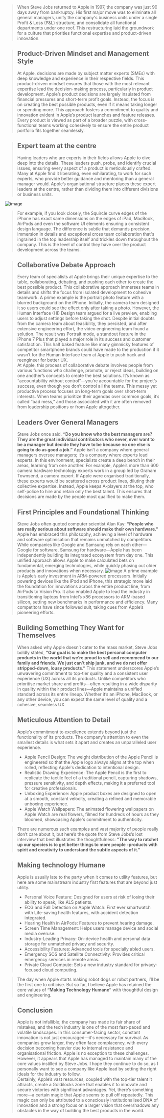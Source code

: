 >When Steve Jobs returned to Apple in 1997, the company was just 90 days away from bankruptcy. His first major move was to eliminate all general managers, unify the company's business units under a single Profit & Loss (P&L) structure, and consolidate all functional departments under one roof. This restructuring laid the groundwork for a culture that priorities functional expertise and product-driven innovation.

>## **Product-Driven Mindset and Management Style**
>At Apple, decisions are made by subject matter experts (SMEs) with deep knowledge and experience in their respective fields. This product-driven mindset ensures that those with the most relevant expertise lead the decision-making process, particularly in product development. Apple’s product decisions are largely insulated from financial pressures and short-term profit goals. Instead, the focus is on creating the best possible products, even if it means taking longer or spending more. This approach fosters a commitment to quality and innovation evident in Apple’s product launches and feature releases. Every product is viewed as part of a broader puzzle, with cross-functional teams working cohesively to ensure the entire product portfolio fits together seamlessly.

>## Expert team at the centre
>Having leaders who are experts in their fields allows Apple to dive deep into the details. These leaders push, probe, and identify crucial issues, ensuring every aspect of a product is meticulously crafted. Many at Apple find it liberating, even exhilarating, to work for such experts, who provide better guidance and mentoring than a general manager would. Apple’s organisational structure places these expert leaders at the centre, rather than dividing them into different divisions or business units.

![image](https://arun.is/static/8bec963da5cbae249d48d15481ed47a1/95f20/apple_products.webp)

>For example, if you look closely, the Squircle curve edges of the iPhone has exact same dimensions on the edges of iPad, MacBook, AirPods and even the software UI elements ensuring a consistent design language. The difference is subtle that demands precision, immersion in details and exceptional cross team collaboration that's ingrained in the top leadership itself and trickles down throughout the company. This is the level of control they have over the product development across the teams.

>## Collaborative Debate Approach
>Every team of specialists at Apple brings their unique expertise to the table, collaborating, debating, and pushing each other to create the best possible product. This collaborative approach immerses teams in details and shifts the focus from isolated development to cohesive teamwork. A prime example is the portrait photo feature with a blurred background on the iPhone. Initially, the camera team designed it so users could see the effect only after taking a photo. However, the Human Interface (HI) Design team argued for a live preview, enabling users to adjust settings before taking the shot. Despite initial doubts from the camera team about feasibility, they persisted, and after extensive engineering effort, the video engineering team found a solution. The result was Portrait mode, a standout feature in the iPhone 7 Plus that played a major role in its success and customer satisfaction. This half baked feature like many gimmicky features of competitor smartphone brands could have made to the production if it wasn’t for the Human Interface team at Apple to push back and reengineer for better UX.\
>At Apple, this process of collaborative debate involves people from various functions who challenge, promote, or reject ideas, building on one another’s concepts to create the best solutions. It’s known as “accountability without control”—you’re accountable for the project’s success, even though you don’t control all the teams. This messy yet productive process focuses on long-term goals over short-term interests. When teams prioritize their agendas over common goals, it’s called “bad mess,” and those associated with it are often removed from leadership positions or from Apple altogether.

>## Leaders Over General Managers
>Steve Jobs once said, **“Do you know who the best managers are? They are the great individual contributors who never, ever want to be a manager but decide they have to be because no one else is going to do as good a job.”** Apple isn’t a company where general managers oversee managers; it’s a company where experts lead experts. In this environment, specialists create a deep bench in their areas, learning from one another. For example, Apple’s more than 600 camera hardware technology experts work in a group led by Graham Townsend, a camera expert. If Apple were organised traditionally, these experts would be scattered across product lines, diluting their collective expertise. Instead, Apple keeps A-players at the top, who self-police to hire and retain only the best talent. This ensures that decisions are made by the people most qualified to make them.

>## First Principles and Foundational Thinking
>Steve Jobs often quoted computer scientist Alan Kay: **“People who are really serious about software should make their own hardware.”** Apple has embraced this philosophy, achieving a level of hardware and software optimisation that remains unmatched by competitors. While companies like Google and Samsung rely on each other—Google for software, Samsung for hardware—Apple has been independently building its integrated ecosystem from day one. This unified approach allows Apple to make calculated bets on fundamental, emerging technologies, while quickly phasing out older products and innovations when necessary.
![image](https://assets.toptal.io/images?url=https://bs-uploads.toptal.io/blackfish-uploads/components/blog_post_page/4093608/cover_image/regular_1708x683/image_0-84710c086a86ad9772f07dd11df7ea39.png)
>A prime example is Apple’s early investment in ARM-powered processors. Initially powering devices like the iPod and iPhone, this strategic move laid the foundation for innovations across the entire product line, from AirPods to Vision Pro. It also enabled Apple to lead the industry in transitioning laptops from Intel’s x86 processors to ARM-based silicon, setting new benchmarks in performance and efficiency. Many competitors have since followed suit, taking cues from Apple’s pioneering efforts.

>## Building Something They Want for Themselves
>When asked why Apple doesn’t cater to the mass market, Steve Jobs boldly stated, **“Our goal is to make the best personal computer products in the world that we’re proud to sell and recommend to our family and friends. We just can’t ship junk, and we do not offer stripped-down, lousy products.”** This statement underscores Apple’s unwavering commitment to top-tier quality and a consistent user experience (UX) across all its products. Unlike competitors who prioritise market share and profits—often resulting in a wide disparity in quality within their product lines—Apple maintains a unified standard across its entire lineup. Whether it’s an iPhone, MacBook, or any other device, you can expect the same level of quality and a cohesive, seamless UX.

>## Meticulous Attention to Detail
>Apple’s commitment to excellence extends beyond just the functionality of its products. The company’s attention to even the smallest details is what sets it apart and creates an unparalleled user experience.
> - Apple Pencil Design: The weight distribution of the Apple Pencil is engineered so that the Apple logo always aligns at the top when rolled, reflecting Apple's dedication to intentional design.
> - Realistic Drawing Experience: The Apple Pencil is the first to replicate the tactile feel of a traditional pencil, capturing shadows, pressure sensitivity, and depth effects, making it a preferred tool for creative professionals.
> - Unboxing Experience: Apple product boxes are designed to open at a smooth, constant velocity, creating a refined and memorable unboxing experience.
> - Apple Watch Wallpapers: The animated flowering wallpapers on Apple Watch are real flowers, filmed for hundreds of hours as they bloomed, showcasing Apple's commitment to authenticity.

>There are numerous such examples and vast majority of people really don’t care about it, but here’s the quote from Steve Jobs’s lost interview that best illustrates the thoughtfulness: **"The way to ratchet up our species is to get better things to more people -products with spirit and creativity to understand the subtle aspects of it.”**

>## Making technology Humane
>Apple is usually late to the party when it comes to utility features, but here are some mainstream industry first features that are beyond just utility.
> - Personal Voice Feature: Designed for users at risk of losing their ability to speak, like ALS patients.
> - ECG and Fall Detection on Apple Watch: First ever smartwatch with Life-saving health features, with accident detection integrated.
> - Hearing Health in AirPods: Features to prevent hearing damage.
> - Screen Time Management: Helps users manage device and social media overuse.
> - Industry-Leading Privacy: On-device health and personal data storage for unmatched privacy and security.
> - Accessibility Features: Advanced tools for specially abled users.
> - Emergency SOS and Satellite Connectivity: Provides critical emergency services in remote areas.
> - Private Cloud Compute: Sets a new industry standard for privacy-focused cloud computing.

>The day when Apple starts making robot dogs or robot partners, I’ll be the first one to criticise. But so far, I believe Apple has retained the core values of **“Making Technology Humane”** with thoughtful design and engineering.

>## Conclusion
>Apple is not infallible; the company has made its fair share of mistakes, and the tech industry is one of the most fast-paced and volatile landscapes. In this consumer-facing sector, constant innovation is not just encouraged—it's necessary for survival. As companies grow larger, they often face complacency, with every decision becoming heavier due to internal resistance and organisational friction. Apple is no exception to these challenges. However, it appears that Apple has managed to maintain many of the core values instilled by Steve Jobs. I hope they continue to do so, as I personally want to see a company like Apple lead by setting the right ideals for the industry to follow.\
>Certainly, Apple’s vast resources, coupled with the top-tier talent it attracts, create a Goldilocks zone that enables it to innovate and secure victories with significant advantages. Yet, there’s something more—a certain magic that Apple seems to pull off repeatedly. This magic can only be attributed to a consciously institutionalised DNA of innovation and a strong focus on a larger vision that overshadows any obstacles in the way of building the best products in the world.